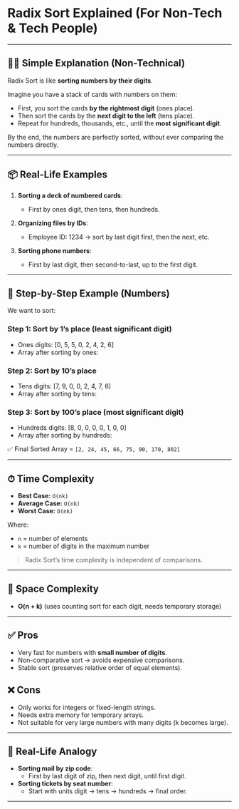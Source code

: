 # Radix Sort Explained (For Non-Tech & Tech People)

---

## 🧑‍🏫 Simple Explanation (Non-Technical)

Radix Sort is like **sorting numbers by their digits**.

Imagine you have a stack of cards with numbers on them:

- First, you sort the cards **by the rightmost digit** (ones place).
- Then sort the cards by the **next digit to the left** (tens place).
- Repeat for hundreds, thousands, etc., until the **most significant digit**.

By the end, the numbers are perfectly sorted, without ever comparing the numbers directly.

---

## 📦 Real-Life Examples

1. **Sorting a deck of numbered cards**:

   - First by ones digit, then tens, then hundreds.

2. **Organizing files by IDs**:

   - Employee ID: 1234 → sort by last digit first, then the next, etc.

3. **Sorting phone numbers**:
   - First by last digit, then second-to-last, up to the first digit.

---

## 🔢 Step-by-Step Example (Numbers)

We want to sort:

### Step 1: Sort by 1’s place (least significant digit)

- Ones digits: [0, 5, 5, 0, 2, 4, 2, 6]
- Array after sorting by ones:

### Step 2: Sort by 10’s place

- Tens digits: [7, 9, 0, 0, 2, 4, 7, 6]
- Array after sorting by tens:

### Step 3: Sort by 100’s place (most significant digit)

- Hundreds digits: [8, 0, 0, 0, 0, 1, 0, 0]
- Array after sorting by hundreds:

✅ Final Sorted Array = `[2, 24, 45, 66, 75, 90, 170, 802]`

---

## ⏱ Time Complexity

- **Best Case:** `O(nk)`
- **Average Case:** `O(nk)`
- **Worst Case:** `O(nk)`

Where:

- `n` = number of elements
- `k` = number of digits in the maximum number

> Radix Sort’s time complexity is independent of comparisons.

---

## 💾 Space Complexity

- **O(n + k)** (uses counting sort for each digit, needs temporary storage)

---

## ✅ Pros

- Very fast for numbers with **small number of digits**.
- Non-comparative sort → avoids expensive comparisons.
- Stable sort (preserves relative order of equal elements).

## ❌ Cons

- Only works for integers or fixed-length strings.
- Needs extra memory for temporary arrays.
- Not suitable for very large numbers with many digits (k becomes large).

---

## 🍎 Real-Life Analogy

- **Sorting mail by zip code**:
  - First by last digit of zip, then next digit, until first digit.
- **Sorting tickets by seat number**:
  - Start with units digit → tens → hundreds → final order.

---
